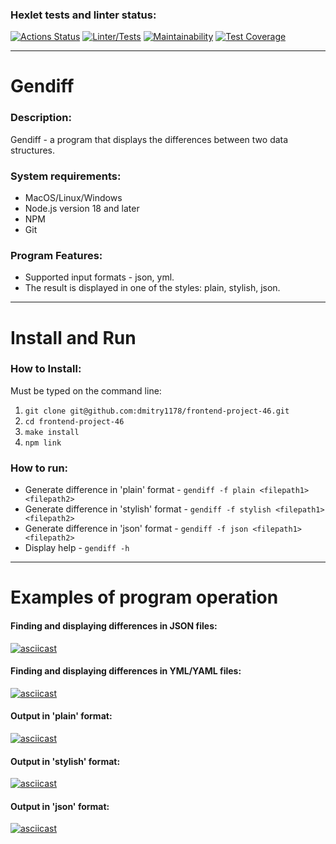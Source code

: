 ### Hexlet tests and linter status:
[![Actions Status](https://github.com/dmitry1178/frontend-project-46/workflows/hexlet-check/badge.svg)](https://github.com/dmitry1178/frontend-project-46/actions)
[![Linter/Tests](https://github.com/dmitry1178/frontend-project-46/actions/workflows/main.yml/badge.svg)](https://github.com/dmitry1178/frontend-project-46/actions/workflows/main.yml)
[![Maintainability](https://api.codeclimate.com/v1/badges/4107b0d042f321bbe78d/maintainability)](https://codeclimate.com/github/dmitry1178/frontend-project-46/maintainability)
[![Test Coverage](https://api.codeclimate.com/v1/badges/4107b0d042f321bbe78d/test_coverage)](https://codeclimate.com/github/dmitry1178/frontend-project-46/test_coverage)
***
# Gendiff
### Description:
Gendiff - a program that displays the differences between two data structures.
### System requirements:
- MacOS/Linux/Windows
- Node.js version 18 and later
- NPM
- Git
### Program Features:
- Supported input formats - json, yml.
- The result is displayed in one of the styles: plain, stylish, json.

***
# Install and Run
### How to Install:
Must be typed on the command line:
1. ```git clone git@github.com:dmitry1178/frontend-project-46.git```
2. ```cd frontend-project-46```
3. ```make install```
4. ```npm link```
### How to run:
- Generate difference in 'plain' format - ```gendiff -f plain <filepath1> <filepath2>```
- Generate difference in 'stylish' format - ```gendiff -f stylish <filepath1> <filepath2>```
- Generate difference in 'json' format - ```gendiff -f json <filepath1> <filepath2>```
- Display help - ```gendiff -h```
***
# Examples of program operation
#### Finding and displaying differences in JSON files:
[![asciicast](https://asciinema.org/a/558823.svg)](https://asciinema.org/a/558823)
#### Finding and displaying differences in YML/YAML files:
[![asciicast](https://asciinema.org/a/558845.svg)](https://asciinema.org/a/558845)
#### Output in 'plain' format:
[![asciicast](https://asciinema.org/a/559520.svg)](https://asciinema.org/a/559520)
#### Output in 'stylish' format:
[![asciicast](https://asciinema.org/a/559521.svg)](https://asciinema.org/a/559521)
#### Output in 'json' format:
[![asciicast](https://asciinema.org/a/559522.svg)](https://asciinema.org/a/559522)



